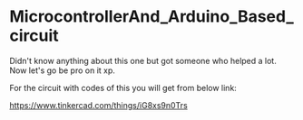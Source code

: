 # MicrocontrollerAnd_Arduino_Based_circuit
Didn't know anything about this one but got someone who helped a lot.
Now let's go be pro on it xp.

For the circuit with codes of this you will get from below link:


https://www.tinkercad.com/things/iG8xs9n0Trs
